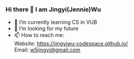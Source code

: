### Hi there 👋 I am Jingyi(Jennie)Wu

- 🌱 I’m currently learning CS in VUB
  <br>
- 🤔 I’m looking for my future
  <br>
- 📫 How to reach me:
  <br> Website: https://jingyiwu-codespace.github.io/
  <br> Email: w5jingyi@gmail.com

<!--
**JingyiWu-codespace/JingyiWu-codespace** is a ✨ _special_ ✨ repository because its `README.md` (this file) appears on your GitHub profile.

Here are some ideas to get you started:

- 🔭 I’m currently working on ...
- 🌱 I’m currently learning ...
- 👯 I’m looking to collaborate on ...
- 🤔 I’m looking for help with ...
- 💬 Ask me about ...
- 📫 How to reach me: ...
- 😄 Pronouns: ...
- ⚡ Fun fact: ...
-->
